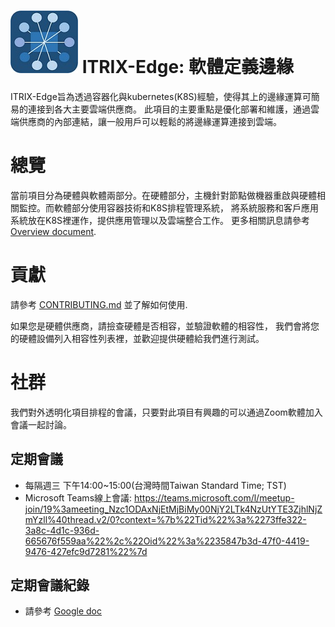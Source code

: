 ![img](docs/images/ITRIX-Edge-logo-small2.jpg) 
ITRIX-Edge: 軟體定義邊緣
================================

ITRIX-Edge旨為透過容器化與kubernetes(K8S)經驗，使得其上的邊緣運算可簡易的連接到各大主要雲端供應商。
此項目的主要重點是優化部署和維護，通過雲端供應商的內部連結，讓一般用戶可以輕鬆的將邊緣運算連接到雲端。

# 總覽

當前項目分為硬體與軟體兩部分。在硬體部分，主機針對節點做機器重啟與硬體相關監控。而軟體部分使用容器技術和K8S排程管理系統，
將系統服務和客戶應用系統放在K8S裡運作，提供應用管理以及雲端整合工作。
更多相關訊息請參考 [Overview document](doc/Overview.md).

# 貢獻

請參考 [CONTRIBUTING.md](CONTRIBUTING.md) 並了解如何使用.

如果您是硬體供應商，請撿查硬體是否相容，並驗證軟體的相容性，
我們會將您的硬體設備列入相容性列表裡，並歡迎提供硬體給我們進行測試。

# 社群

我們對外透明化項目排程的會議，只要對此項目有興趣的可以通過Zoom軟體加入會議一起討論。

## 定期會議
- 每隔週三 下午14:00~15:00(台灣時間Taiwan Standard Time; TST)
- Microsoft Teams線上會議: https://teams.microsoft.com/l/meetup-join/19%3ameeting_Nzc1ODAxNjEtMjBiMy00NjY2LTk4NzUtYTE3ZjhlNjZmYzll%40thread.v2/0?context=%7b%22Tid%22%3a%2273ffe322-3a8c-4d1c-936d-665676f559aa%22%2c%22Oid%22%3a%2235847b3d-47f0-4419-9476-427efc9d7281%22%7d

## 定期會議紀錄
- 請參考 [Google doc](https://docs.google.com/document/d/1wQb8q7dXOevTFSIFiWSf9xacT_8qqiqOgxSLDL-Gn3E)

